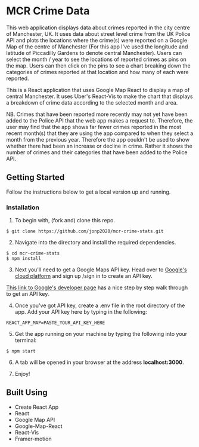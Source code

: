 # MCR Crime Data

This web application displays data about crimes reported in the city centre of Manchester, UK. It uses data about street level crime from the UK Police API and plots the locations where the crime(s) were reported on a Google Map of the centre of Manchester (For this app I've used the longitude and latitude of Piccadilly Gardens to denote central Manchester). Users can select the month / year to see the locations of reported crimes as pins on the map. Users can then click on the pins to see a chart breaking down the categories of crimes reported at that location and how many of each were reported.

This is a React application that uses Google Map React to display a map of central Manchester. It uses Uber's React-Vis to make the chart that displays a breakdown of crime data according to the selected month and area.

NB. Crimes that have been reported more recently may not yet have been added to the Police API that the web app makes a request to. Therefore, the user may find that the app shows far fewer crimes reported in the most recent month(s) that they are using the app compared to when they select a month from the previous year. Therefore the app couldn't be used to show whether there had been an increase or decline in crime. Rather it shows the number of crimes and their categories that have been added to the Police API.

## Getting Started

Follow the instructions below to get a local version up and running.

### Installation

1. To begin with, (fork and) clone this repo.

```
$ git clone https://github.com/jonp2020/mcr-crime-stats.git
```

2. Navigate into the directory and install the required dependencies.

```
$ cd mcr-crime-stats
$ npm install
```

3. Next you'll need to get a Google Maps API key. Head over to [Google's cloud platform](https://cloud.google.com/maps-platform) and sign up /sign in to create an API key.

[This link to Google's developer page](https://developers.google.com/maps/documentation/javascript/get-api-key) has a nice step by step walk through to get an API key.

4. Once you've got API key, create a .env file in the root directory of the app. Add your API key here by typing in the following:

```
REACT_APP_MAP=PASTE_YOUR_API_KEY_HERE
```

5. Get the app running on your machine by typing the following into your terminal:

```
$ npm start
```

6. A tab will be opened in your browser at the address **localhost:3000**.

7. Enjoy!

## Built Using

- Create React App
- React
- Google Map API
- Google-Map-React
- React-Vis
- Framer-motion
